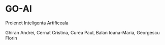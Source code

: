 # GO-AI
Proienct Inteligenta Artificeala

Ghiran Andrei,
Cernat Cristina,
Curea Paul,
Balan Ioana-Maria,
Georgescu Florin
